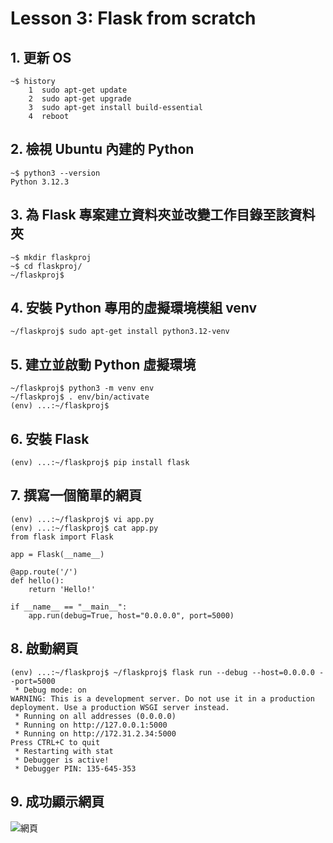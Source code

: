 # Lesson 3: Flask from scratch

## 1. 更新 OS

```
~$ history
    1  sudo apt-get update
    2  sudo apt-get upgrade
    3  sudo apt-get install build-essential
    4  reboot
```

## 2. 檢視 Ubuntu 內建的 Python

```
~$ python3 --version
Python 3.12.3
```

## 3. 為 Flask 專案建立資料夾並改變工作目錄至該資料夾

```
~$ mkdir flaskproj
~$ cd flaskproj/
~/flaskproj$
```

## 4. 安裝 Python 專用的虛擬環境模組 venv

```
~/flaskproj$ sudo apt-get install python3.12-venv
```

## 5. 建立並啟動 Python 虛擬環境

```
~/flaskproj$ python3 -m venv env
~/flaskproj$ . env/bin/activate
(env) ...:~/flaskproj$
```

## 6. 安裝 Flask

```
(env) ...:~/flaskproj$ pip install flask
```

## 7. 撰寫一個簡單的網頁

```
(env) ...:~/flaskproj$ vi app.py
(env) ...:~/flaskproj$ cat app.py
from flask import Flask

app = Flask(__name__)

@app.route('/')
def hello():
    return 'Hello!'

if __name__ == "__main__":
    app.run(debug=True, host="0.0.0.0", port=5000)
```

## 8. 啟動網頁

```
(env) ...:~/flaskproj$ ~/flaskproj$ flask run --debug --host=0.0.0.0 --port=5000
 * Debug mode: on
WARNING: This is a development server. Do not use it in a production deployment. Use a production WSGI server instead.
 * Running on all addresses (0.0.0.0)
 * Running on http://127.0.0.1:5000
 * Running on http://172.31.2.34:5000
Press CTRL+C to quit
 * Restarting with stat
 * Debugger is active!
 * Debugger PIN: 135-645-353
```

## 9. 成功顯示網頁

![網頁](https://github.com/user-attachments/assets/d8f3910f-1414-4dc8-af3e-26f66539ccec)
